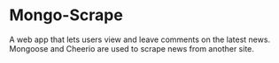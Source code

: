 # Mongo-Scrape
A web app that lets users view and leave comments on the latest news. Mongoose and Cheerio are used to scrape news from another site.
